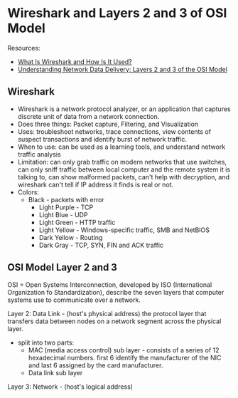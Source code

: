 # Wireshark and Layers 2 and 3 of OSI Model

Resources:

- [What Is Wireshark and How Is It Used?](https://www.comptia.org/content/articles/what-is-wireshark-and-how-to-use-it)
- [Understanding Network Data Delivery: Layers 2 and 3 of the OSI Model](https://www.comptia.org/blog/layers-2-and-3-osi-model)

## Wireshark

- Wireshark is a network protocol analyzer, or an application that captures discrete unit of data from a network connection.
- Does three things: Packet capture, Filtering, and Visualization
- Uses: troubleshoot networks, trace connections, view contents of suspect transactions and identify burst of network traffic.
- When to use: can be used as a learning tools, and  understand network traffic analysis
- Limitation: can only grab traffic on modern networks that use switches, can only sniff traffic between local computer and the remote system it is talking to, can show malformed packets, can't help with decryption, and wireshark can't tell if IP address it finds is real or not.
- Colors:
  - Black - packets with error
    - Light Purple - TCP
    - Light Blue - UDP
    - Light Green - HTTP traffic
    - Light Yellow - Windows-specific traffic, SMB and NetBIOS
    - Dark Yellow - Routing
    - Dark Gray - TCP, SYN, FIN and ACK traffic

## OSI Model Layer 2 and 3

OSI = Open Systems Interconnection, developed by ISO (International Organization fo Standardization), describe the seven layers that computer systems use to communicate over a network.

Layer 2: Data Link - (host's physical address) the protocol layer that transfers data between nodes on a network segment across the physical layer.

- split into two parts:
  - MAC (media access control) sub layer - consists of a series of 12 hexadecimal numbers. first 6 identify the manufacturer of the NIC and last 6 assigned by the card manufacturer. 
  - Data link sub layer

Layer 3: Network - (host's logical address)